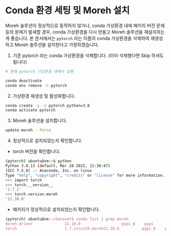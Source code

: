 # Conda 환경 세팅 및 Moreh 설치

Moreh 솔루션이 정상적으로 동작하지 않거나, conda 가상환경 내에 패키지 버전 문제 등의 문제가 발새할 경우, conda 가상환경을 다시 만들고 Moreh 솔루션을 재설치하는게 좋습니다. 본 문서에서는 `pytorch` 라는 이름의 conda 가상환경을 삭제하여 재생성하고 Moreh 솔루션을 설치한다고 가정하겠습니다.

1. 기존 pytorch 라는 conda 가상환경을 삭제합니다. (이미 삭제했다면 Skip 하셔도 됩니다)

```bash
# 현재 pytorch 가상환경 내에서 실행

conda deactivate
conda env remove -n pytorch
```

2. 가상환경 재생성 및 활성화합니다.

```bash
conda create -y -n pytorch python=3.8
conda activate pytorch
```

3. Moreh 솔루션을 설치합니다.

```bash
update-moreh --force
```

4. 정상적으로 설치되었는지 확인합니다.
* torch 버전을 확인합니다.
```bash
(pytorch) ubuntu@vm:~$ python
Python 3.8.13 (default, Mar 28 2022, 11:38:47)
[GCC 7.5.0] :: Anaconda, Inc. on linux
Type "help", "copyright", "credits" or "license" for more information.
>>> import torch
>>> torch.__version__
'1.7.1'
>>> torch.version.moreh
'22.10.0'
```

* 패키지가 정상적으로 설치되었는지 확인합니다.

```jsx
(pytorch) ubuntu@vm:~/dataset$ conda list | grep moreh
moreh-driver              22.10.0                  pypi_0    pypi
torch                     1.7.1+cu110.moreh22.10.0          pypi_0    pypi
```

